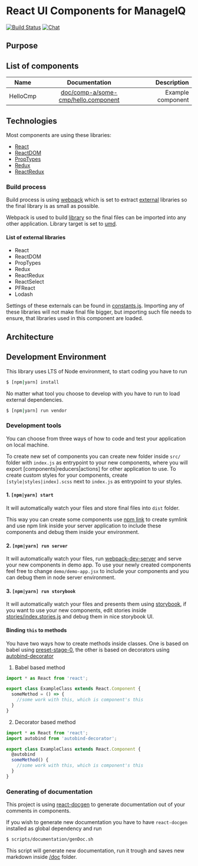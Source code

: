 # React UI Components for ManageIQ
[![Build Status](https://travis-ci.org/ManageIQ/ui-components.svg)](https://travis-ci.org/ManageIQ/react-ui-components)
[![Chat](https://badges.gitter.im/Join%20Chat.svg)](https://gitter.im/ManageIQ/manageiq/ui?utm_source=badge&utm_medium=badge&utm_campaign=pr-badge&utm_content=badge)

## Purpose

## List of components
| Name          | Documentation                                                                  | Description  |
| ------------- |:-----------------------------------------------------------------------------: | -----:|
| HelloCmp      | [doc/comp-a/some-cmp/hello.component](/doc/comp-a/some-cmp/hello.component.md) | Example component |

## Technologies

Most components are using these libraries:
* [React](https://github.com/facebook/react)
* [ReactDOM](https://github.com/facebook/react/tree/master/packages/react-dom)
* [PropTypes](https://github.com/facebook/prop-types)
* [Redux](https://github.com/reactjs/redux)
* [ReactRedux](https://github.com/reactjs/react-redux)

### Build process

Build process is using [webpack](https://github.com/webpack/webpack) which is set to extract 
[external](https://webpack.js.org/configuration/externals/) libraries so the final library is as small as possible.

Webpack is used to build [library](https://webpack.js.org/guides/author-libraries/#expose-the-library) so the final 
files can be imported into any other application. Library target is set to [umd](https://github.com/umdjs/umd).

#### List of external libraries
* React
* ReactDOM
* PropTypes
* Redux
* ReactRedux
* ReactSelect
* PFReact
* Lodash

Settings of these externals can be found in [constants.js](/scripts/constants.js). Importing any of these libraries will
not make final file bigger, but importing such file needs to ensure, that libraries used in this component are loaded. 

## Architecture
## Development Environment
This library uses LTS of Node environment, to start coding you have to run
```bash
$ [npm|yarn] install
```

No matter what tool you choose to develop with you have to run to load external dependencies.
```bash
$ [npm|yarn] run vendor
```

### Development tools
You can choose from three ways of how to code and test your application on local machine.

To create new set of components you can create new folder inside `src/` folder with `index.js` as entrypoint to your new
components, where you will export [components|reducers|actions] for other application to use. To create custom styles for
your components, create `[style|styles|index].scss` next to `index.js` as entrypoint to your styles.

#### 1. `[npm|yarn] start`

It will automatically watch your files and store final files into `dist` folder.

This way you can create some components
use [npm link](https://docs.npmjs.com/cli/link) to create symlink and use npm link inside your server application to include
these components and debug them inside your environment.  

#### 2. `[npm|yarn] run server`

It will automatically watch your files, run [webpack-dev-server](https://github.com/webpack/webpack-dev-server) and 
serve your new components in demo app. To use your newly created components feel free to change `demo/demo-app.jsx` to include
your components and you can debug them in node server environment.

#### 3. `[npm|yarn] run storybook`
It will automatically watch your files and presents them using [storybook](https://storybook.js.org/), if you want
to use your new components, edit stories inside [stories/index.stories.js](/stories/index.stories.js) and debug them in
nice storybook UI.

#### Binding `this` to methods
You have two ways how to create methods inside classes. One is based on babel using [preset-stage-0](https://babeljs.io/docs/plugins/preset-stage-0/), the other is based on decorators using
[autobind-decorator](https://github.com/andreypopp/autobind-decorator)

1. Babel based method
```javascript 1.8
import * as React from 'react';

export class ExampleClass extends React.Component {
  someMethod = () => {
    //some work with this, which is component's this
  }
}
```

2. Decorator based method
```javascript 1.8
import * as React from 'react';
import autobind from 'autobind-decorator';

export class ExampleClass extends React.Component {
  @autobind
  someMethod() {
    //some work with this, which is component's this
  }
}
```

### Generating of documentation
This project is using [react-docgen](https://github.com/reactjs/react-docgen) to generate documentation out of your comments
in components.

If you wish to generate new documentation you have to have `react-docgen` installed as global dependency and run
```bash
$ scripts/documentation/genDoc.sh
```
This script will generate new documentation, run it trough and saves new markdown inside [/doc](/doc) folder.
